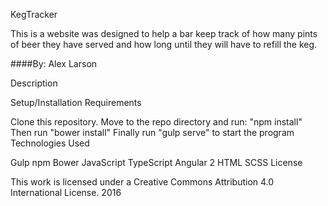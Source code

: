 KegTracker

This is a website was designed to help a bar keep track of how many pints of beer they have served and how long until they will have to refill the keg.  


####By: Alex Larson

Description




Setup/Installation Requirements

Clone this repository.
Move to the repo directory and run: "npm install"
Then run "bower install"
Finally run "gulp serve" to start the program
Technologies Used

Gulp
npm
Bower
JavaScript
TypeScript
Angular 2
HTML
SCSS
License

This work is licensed under a Creative Commons Attribution 4.0 International License. 2016
